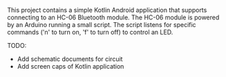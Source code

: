 This project contains a simple Kotlin Android application that supports connecting to an HC-06 Bluetooth module. The HC-06 module is powered by an Arduino running a small script. The script listens for specific commands ('n' to turn on, 'f' to turn off) to control an LED.

TODO:
- Add schematic documents for circuit
- Add screen caps of Kotlin application
